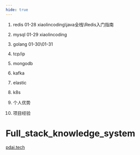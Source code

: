 ```yaml
---
hide: true
---
```


1. redis 01-28  xiaolincoding\java全栈\Redis入门指南

2. mysql 01-29 xiaolincoding

3. golang 01-30\01-31

4. tcp/ip 

5. mongodb

6. kafka

7. elastic

8. k8s

9. 个人优势

10. 项目经验

# Full_stack_knowledge_system

[pdai.tech](https://pdai.tech/)
